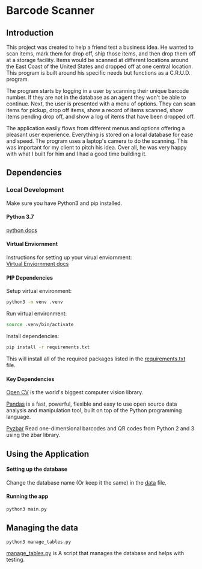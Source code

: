 # Barcode Scanner

## Introduction

This project was created to help a friend test a business idea. He wanted to scan items, mark them for drop off, ship those items, and then drop them off at a storage facility. Items would be scanned at different locations around the East Coast of the United States and dropped off at one central location. This program is built around his specific needs but functions as a C.R.U.D. program. 

The program starts by logging in a user by scanning their unique barcode number. If they are not in the database as an agent they won't be able to continue. Next, the user is presented with a menu of options. They can scan items for pickup, drop off items, show a record of items scanned, show items pending drop off, and show a log of items that have been dropped off.

The application easily flows from different menus and options offering a pleasant user experience. Everything is stored on a local database for ease and speed. The program uses a laptop's camera to do the scanning. This was important for my client to pitch his idea. Over all, he was very happy with what I built for him and I had a good time building it.

## Dependencies
### Local Development

Make sure you have Python3 and pip installed.

#### Python 3.7

[python docs](https://docs.python.org/3/using/unix.html#getting-and-installing-the-latest-version-of-python)

#### Virtual Enviornment

Instructions for setting up your virual enviornment:\
[Virtual Enviornment docs](https://packaging.python.org/guides/installing-using-pip-and-virtual-environments/)

#### PIP Dependencies

Setup virtual environment: 
```bash
python3 -m venv .venv
```

Run virtual environment:
```bash
source .venv/bin/activate
```

Install dependencies:
```bash
pip install -r requirements.txt
```

This will install all of the required packages listed in the [requirements.txt](https://github.com/briansegs/Barcode_Scanning/blob/main/app/requirements.txt) file.

#### Key Dependencies

[Open CV](https://opencv.org/) is the world's biggest computer vision library.

[Pandas](https://pandas.pydata.org/) is a fast, powerful, flexible and easy to use open source data analysis and manipulation tool,
built on top of the Python programming language.

[Pyzbar](https://pypi.org/project/pyzbar/) Read one-dimensional barcodes and QR codes from Python 2 and 3 using the zbar library.

## Using the Application
#### Setting up the database
Change the database name (Or keep it the same) in the [data](https://github.com/briansegs/Barcode_Scanning/blob/f8604f37cac6d32549e59b683d283f7e9b494d62/app/data/data.py#L3) file.

#### Running the app
```bash
python3 main.py
```

## Managing the data
```bash
python3 manage_tables.py
```
[manage_tables.py](https://github.com/briansegs/Barcode_Scanning/blob/main/app/manage_tables.py) is A script that manages the database and helps with testing. 
